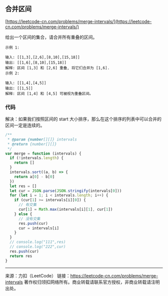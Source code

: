 ## 合并区间

[https://leetcode-cn.com/problems/merge-intervals/](https://leetcode-cn.com/problems/merge-intervals/)

给出一个区间的集合，请合并所有重叠的区间。

```
示例 1:

输入: [[1,3],[2,6],[8,10],[15,18]]
输出: [[1,6],[8,10],[15,18]]
解释: 区间 [1,3] 和 [2,6] 重叠, 将它们合并为 [1,6].
示例 2:

输入: [[1,4],[4,5]]
输出: [[1,5]]
解释: 区间 [1,4] 和 [4,5] 可被视为重叠区间。
```

### 代码

解决：如果我们按照区间的 start 大小排序，那么在这个排序的列表中可以合并的区间一定是连续的。

```javascript
/**
 * @param {number[][]} intervals
 * @return {number[][]}
 */
var merge = function (intervals) {
  if (!intervals.length) {
    return []
  }
  intervals.sort((a, b) => {
    return a[0] - b[0]
  })
  let res = []
  let cur = JSON.parse(JSON.stringify(intervals[0]))
  for (let i = 1; i < intervals.length; i++) {
    if (cur[1] >= intervals[i][0]) {
      // 有交集
      cur[1] = Math.max(intervals[i][1], cur[1])
    } else {
      // 没有交集
      res.push(cur)
      cur = intervals[i]
    }
  }
  // console.log("111",res)
  // console.log("222",cur)
  res.push(cur)
  return res
}
```

---

来源：力扣（LeetCode）
链接：https://leetcode-cn.com/problems/merge-intervals
著作权归领扣网络所有。商业转载请联系官方授权，非商业转载请注明出处。
